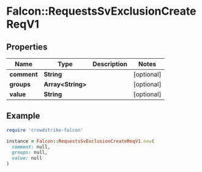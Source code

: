 # Falcon::RequestsSvExclusionCreateReqV1

## Properties

| Name | Type | Description | Notes |
| ---- | ---- | ----------- | ----- |
| **comment** | **String** |  | [optional] |
| **groups** | **Array&lt;String&gt;** |  | [optional] |
| **value** | **String** |  | [optional] |

## Example

```ruby
require 'crowdstrike-falcon'

instance = Falcon::RequestsSvExclusionCreateReqV1.new(
  comment: null,
  groups: null,
  value: null
)
```

